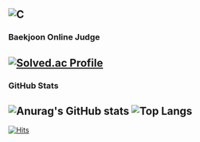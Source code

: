 ![C](https://img.shields.io/badge/c-%2300599C.svg?style=for-the-badge&logo=c&logoColor=white)
---

### Baekjoon Online Judge
[![Solved.ac Profile](http://mazassumnida.wtf/api/v2/generate_badge?boj=yesbyeon67)](https://solved.ac/yesbyeon67/)
---
### GitHub Stats
![Anurag's GitHub stats](https://github-readme-stats.vercel.app/api?username=ys67&theme=github_dark)
![Top Langs](https://github-readme-stats.vercel.app/api/top-langs/?username=ys67&layout=compact&theme=github_dark)
---
[![Hits](https://hits.seeyoufarm.com/api/count/incr/badge.svg?url=https%3A%2F%2Fgithub.com%2Fys67&count_bg=%2379C83D&title_bg=%23555555&icon=&icon_color=%23E7E7E7&title=hits&edge_flat=true)](https://hits.seeyoufarm.com)
